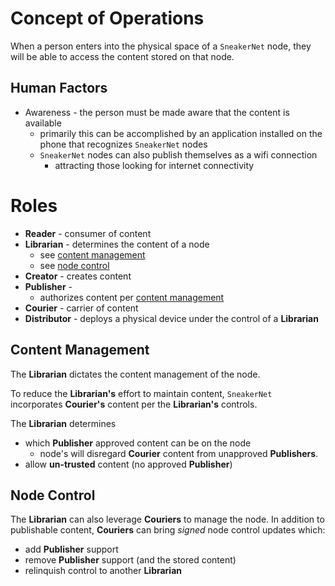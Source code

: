 Concept of Operations
================================================================================
<!-- main scenario -->
When a person enters into the physical space of a `SneakerNet` node, they will
be able to access the content stored on that node.

Human Factors
--------------------------------------------------------------------------------
* Awareness - the person must be made aware that the content is available
    * primarily this can be accomplished by an application installed on the
        phone that recognizes `SneakerNet` nodes
    * `SneakerNet` nodes can also publish themselves as a wifi connection
        - attracting those looking for internet connectivity

Roles
================================================================================
* **Reader** - consumer of content
* **Librarian** - determines the content of a node
    - see [content management](content_management)
    - see [node control](node_control)
* **Creator** - creates content
* **Publisher** - 
    - authorizes content per [content management](content_management)
* **Courier** - carrier of content
* **Distributor** - deploys a physical device under the control of a **Librarian**


Content Management<a id="content_management"></a>
--------------------------------------------------------------------------------
The **Librarian** dictates the content management of the node.

To reduce the **Librarian's** effort to maintain content, `SneakerNet`
incorporates **Courier's** content per the **Librarian's** controls.

The **Librarian** determines
* which **Publisher** approved content can be on the node
    * node's will disregard **Courier** content from unapproved **Publishers**.
* allow **un-trusted** content (no approved **Publisher**)

Node Control<a id="node_control"></a>
--------------------------------------------------------------------------------
The **Librarian** can also leverage **Couriers** to manage the node. In addition
to publishable content, **Couriers** can bring *signed* node control updates
which:
* add **Publisher** support
* remove **Publisher** support (and the stored content)
* relinquish control to another **Librarian**
